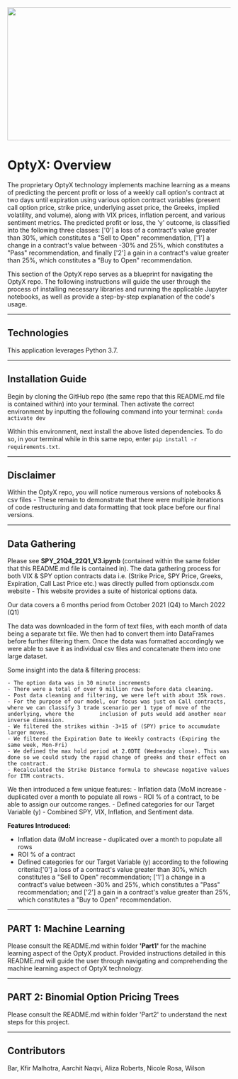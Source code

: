 <img src= "images/optyx.png" width="930" height="300">

# __OptyX: Overview__

The proprietary OptyX technology implements machine learning as a means of predicting the percent profit or loss of a weekly call option's contract at two days until expiration using various option contract variables (present call option price, strike price, underlying asset price, the Greeks, implied volatility, and volume), along with VIX prices, inflation percent, and various sentiment metrics. The predicted profit or loss, the 'y' outcome, is classified into the following three classes: ['0'] a loss of a contract's value greater than 30%, which constitutes a "Sell to Open" recommendation, ['1'] a change in a contract's value between -30% and 25%, which constitutes a "Pass" recommendation, and finally ['2'] a gain in a contract's value greater than 25%, which constitutes a "Buy to Open" recommendation.

This section of the OptyX repo serves as a blueprint for navigating the OptyX repo. The following instructions will guide the user through the process of installing necessary libraries and running the applicable Jupyter notebooks, as well as provide a step-by-step explanation of the code's usage. 

---

## __Technologies__

This application leverages Python 3.7. 

---

## __Installation Guide__
Begin by cloning the GitHub repo (the same repo that this README.md file is contained within) into your terminal. 
Then activate the correct environment by inputting the following command into your terminal:
`conda activate dev`

Within this environment, next install the above listed dependencies. To do so, in your terminal while in this same repo, enter `pip install -r requirements.txt`.

---

## __Disclaimer__
Within the OptyX repo, you will notice numerous versions of notebooks & csv files - These remain to demonstrate that there were multiple iterations of code restructuring and data formatting that took place before our final versions.

---

## __Data Gathering__ 

Please see **SPY_21Q4_22Q1_V3.ipynb** (contained within the same folder that this README.md file is contained in).
The data gathering process for both VIX & SPY option contracts data i.e. (Strike Price, SPY Price, Greeks, Expiration, Call Last Price etc.) was directly pulled from optionsdx.com website - This website provides a suite of historical options data. 

Our data covers a 6 months period from October 2021 (Q4) to March 2022 (Q1) 

The data was downloaded in the form of text files, with each month of data being a separate txt file. We then had to convert them into DataFrames before further filtering them. Once the data was formatted accordingly we were able to save it as individual csv files and concatenate them into one large dataset. 

Some insight into the data & filtering process:

    - The option data was in 30 minute increments
    - There were a total of over 9 million rows before data cleaning. 
    - Post data cleaning and filtering, we were left with about 35k rows.
    - For the purpose of our model, our focus was just on Call contracts, where we can classify 3 trade scenario per 1 type of move of the underlying, where the        inclusion of puts would add another near inverse dimension.
    - We filtered the strikes within -3+15 of (SPY) price to accumudate larger moves.
    - We filtered the Expiration Date to Weekly contracts (Expiring the same week, Mon-Fri)
    - We defined the max hold period at 2.0DTE (Wednesday close). This was done so we could study the rapid change of greeks and their effect on the contract.
    - Recalculated the Strike Distance formula to showcase negative values for ITM contracts.


We then introduced a few unique features: 
    - Inflation data (MoM increase - duplicated over a month to populate all rows
    - ROI % of a contract, to be able to assign our outcome ranges.
    - Defined categories for our Target Variable (y)
    - Combined SPY, VIX, Inflation, and Sentiment data.

**Features Introduced:**
    
- Inflation data (MoM increase - duplicated over a month to populate all rows
- ROI % of a contract
- Defined categories for our Target Variable (y) according to the following criteria:['0'] a loss of a contract's value greater than 30%, which constitutes a "Sell to Open" recommendation;
['1'] a change in a contract's value between -30% and 25%, which constitutes a "Pass" recommendation; and ['2'] a gain in a contract's value greater than 25%, which constitutes a "Buy to Open" recommendation.

---
## __PART 1: Machine Learning__

Please consult the README.md within folder **'Part1'** for the machine learning aspect of the OptyX product. Provided instructions detailed in this README.md will guide the user through navigating and comprehending the machine learning aspect of OptyX technology.

---
## __PART 2: Binomial Option Pricing Trees__

Please consult the README.md within folder 'Part2' to understand the next steps for this project.

---

## __Contributors__

Bar, Kfir
Malhotra, Aarchit
Naqvi, Aliza
Roberts, Nicole
Rosa, Wilson
